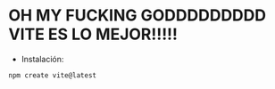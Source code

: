 # OH MY FUCKING GODDDDDDDDD VITE ES LO MEJOR!!!!!

-   Instalación:

```BASH
npm create vite@latest
```
